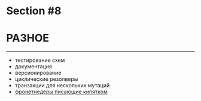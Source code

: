 # Section #8

# РАЗНОЕ

-----

- тестирование схем
- документация
- версионирование
- циклические резолверы
- транзакции для нескольких мутаций
- [фронетнедеры писающие кипятком](https://github.com/nodkz/conf-talks/tree/master/particles/redux/README.md)